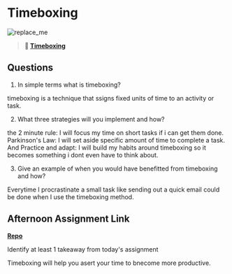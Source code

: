 # Timeboxing

![replace_me](https://codeworks.blob.core.windows.net/public/assets/img/illustrations/placeholder.svg)
> **📖 [Timeboxing](https://codeworksacademy.com/fs-student-guide/resources/wk5/03-Timeboxing)**

## Questions

1. In simple terms what is timeboxing?

timeboxing is a technique that ssigns fixed units of time to an activity or task.

2. What three strategies will you implement and how?

the 2 minute rule:  I will focus my time on short tasks if i can get them done.  Parkinson's Law:  I will set aside specific amount of time to complete a task.  And Practice and adapt:  I will build my habits around timeboxing so it becomes something i dont even have to think about.

3. Give an example of when you would have benefitted from timeboxing and how? 

Everytime I procrastinate a small task like sending out a quick email could be done when I use the timeboxing method.

## Afternoon Assignment Link

**[Repo](https://github.com/tberry019/planets)**

Identify at least 1 takeaway from today's assignment

Timeboxing will help you asert your time to bnecome more productive.  
